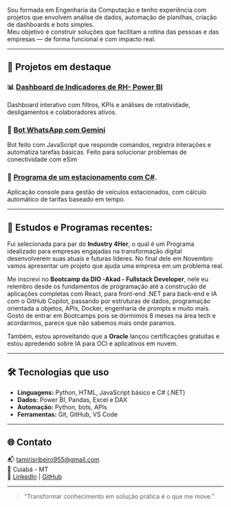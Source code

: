 
Sou formada em Engenharia da Computação e tenho experiência com projetos que envolvem análise de dados, automação de planilhas, criação de dashboards e bots simples.  
Meu objetivo é construir soluções que facilitam a rotina das pessoas e das empresas — de forma funcional e com impacto real.

---

## 💼 Projetos em destaque

### 📊 [Dashboard de Indicadores de RH- Power BI](https://github.com/tamhiull/IndicadoresRh)
Dashboard interativo com filtros, KPIs e análises de rotatividade, desligamentos e colaboradores ativos.

### 🤖 [Bot WhatsApp com Gemini](https://github.com/tamhiull/whatsapp-gemini-bot)
Bot feito com JavaScript que responde comandos, registra interações e automatiza tarefas básicas.
Feito para solucionar problemas de conectividade com eSim 

### 🤖 [Programa de um estacionamento com C#](https://github.com/tamhiull/ProjetoEstacionamento).
Aplicação console para gestão de veículos estacionados, com cálculo automático de tarifas baseado em tempo. 

---

## 💼 Estudos e Programas recentes: 
Fui selecionada para par do **Industry 4Her**, o qual é um Programa idealizado para empresas engajadas na transformação digital desenvolverem suas atuais e futuras líderes. No final dele em Novembro vamos apresentar um projeto que ajuda uma empresa em um problema real. 

Me inscrevi no **Bootcamp da DIO -Akad - Fullstack Developer**, nele eu relembro desde os fundamentos de programação até a construção de aplicações completas com React, para front-end .NET para back-end e IA com o GitHub Copilot, passando por estruturas de dados, programação orientada a objetos, APIs, Docker, engenharia de prompts e muito mais. Gosto de entrar em Bootcamps pois se dormimos 6 meses na área tech e acordarmos, parece que não sabemos mais onde paramos.

Também, estou aproveitando que a **Oracle** lançou certificações gratuitas e estou apredendo sobre IA para OCI e aplicativos em nuvem. 


---

## 🛠️ Tecnologias que uso

- **Linguagens:** Python, HTML, JavaScript básico e C# (.NET)
- **Dados:** Power BI, Pandas, Excel e DAX
- **Automação:** Python, bots, APIs
- **Ferramentas:** Git, GitHub, VS Code

---

## 🌐 Contato

📬 tamirisribeiro955@gmail.com  
📍 Cuiabá - MT  
🔗 [LinkedIn](https://linkedin.com/in/tamicomp) | [GitHub](https://github.com/tamhiull)

---

> “Transformar conhecimento em solução prática é o que me move.”
